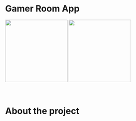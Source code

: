 ﻿# Gamer Room App
<div display="flex">
 <img width="200px" src="https://user-images.githubusercontent.com/58652794/124205207-2932d680-dab7-11eb-89e0-c446020782d0.png">
<img width="200px" src="https://user-images.githubusercontent.com/58652794/124205228-3354d500-dab7-11eb-996d-4bda280fed17.png">
<div>
 <br>
 <br>
 

# About the project

